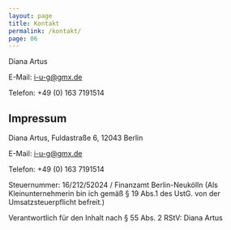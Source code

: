 ```yaml
---
layout: page
title: Kontakt
permalink: /kontakt/
page: 06
---
```

Diana Artus

E-Mail: i-u-g@gmx.de

Telefon: +49 (0) 163 7191514


## Impressum


Diana Artus, Fuldastraße 6, 12043 Berlin

E-Mail: i-u-g@gmx.de

Telefon: +49 (0) 163 7191514

Steuernummer: 16/212/52024 / Finanzamt Berlin-Neukölln (Als Kleinunternehmerin bin ich gemäß § 19 Abs.1 des UstG. von der Umsatzsteuerpflicht befreit.)

Verantwortlich für den Inhalt nach § 55 Abs. 2 RStV: Diana Artus
